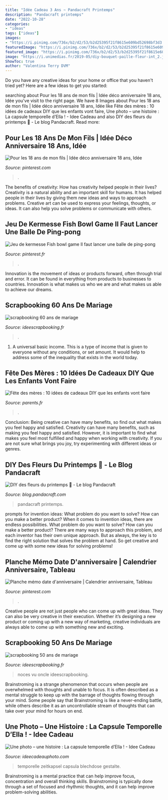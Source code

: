 ```yaml
---
title: "Idée Cadeau 3 Ans ~ Pandacraft Printemps"
description: "Pandacraft printemps"
date: "2022-10-28"
categories:
- "ideas"
tags: ["ideas"]
images:
- "https://i.pinimg.com/736x/b2/d2/53/b2d25395f21f8615e609bd52698bf3d3.jpg"
featuredImage: "https://i.pinimg.com/736x/b2/d2/53/b2d25395f21f8615e609bd52698bf3d3.jpg"
featured_image: "https://i.pinimg.com/736x/b2/d2/53/b2d25395f21f8615e609bd52698bf3d3.jpg"
image: "https://i.unimedias.fr/2019-05/diy-bouquet-paille-fleur-int_2.jpg?auto=format%2Ccompress&amp;crop=faces&amp;cs=tinysrgb&amp;fit=max&amp;h=453&amp;w=806"
ShowToc: true
author: "Valentina Terry DVM"
---
```



Do you have any creative ideas for your home or office that you haven't tried yet? Here are a few ideas to get you started: 

	

		
searching about Pour les 18 ans de mon fils | Idée déco anniversaire 18 ans, Idée you've visit to the right page. We have 8 Images about Pour les 18 ans de mon fils | Idée déco anniversaire 18 ans, Idée like Fête des mères : 10 idées de cadeaux DIY que les enfants vont faire, Une photo – une histoire : La capsule temporelle d’Ella ! - Idee Cadeau and also DIY des fleurs du printemps 🌸 - Le blog Pandacraft. Read more:
		
    
## Pour Les 18 Ans De Mon Fils | Idée Déco Anniversaire 18 Ans, Idée

<img loading=lazy src="https://i.pinimg.com/736x/f9/28/9e/f9289e8de0ddd35a7f77dbb126215eb2.jpg" onerror="this.onerror=null;this.src='https://tse4.mm.bing.net/th?id=OIP.acYDBtNrNkw-8LYk7WbkVwHaNK&amp;pid=15.1';" alt="Pour les 18 ans de mon fils | Idée déco anniversaire 18 ans, Idée">

_Source: pinterest.com_

>. 

	

The benefits of creativity: How has creativity helped people in their lives?
Creativity is a natural ability and an important skill for humans. It has helped people in their lives by giving them new ideas and ways to approach problems. Creative art can be used to express your feelings, thoughts, or ideas. It can also help you solve problems or communicate with others.

    
## Jeu De Kermesse Fish Bowl Game Il Faut Lancer Une Balle De Ping-pong

<img loading=lazy src="https://i.pinimg.com/736x/b2/d2/53/b2d25395f21f8615e609bd52698bf3d3.jpg" onerror="this.onerror=null;this.src='https://tse3.mm.bing.net/th?id=OIP.FcUZNCDOXPrsv_kLyld_4AHaNK&amp;pid=15.1';" alt="Jeu de kermesse Fish bowl game Il faut lancer une balle de ping-pong">

_Source: pinterest.fr_

>. 

	

Innovation is the movement of ideas or products forward, often through trial and error. It can be found in everything from products to businesses to countries. Innovation is what makes us who we are and what makes us able to achieve our dreams.

    
## Scrapbooking 60 Ans De Mariage

<img loading=lazy src="http://www.ideescrapbooking.fr/images/scrapbooking-60-ans-de-mariage_6.jpg" onerror="this.onerror=null;this.src='https://tse1.mm.bing.net/th?id=OIP.JrXhxtHNl1Puf_1c5Au-7QHaKI&amp;pid=15.1';" alt="scrapbooking 60 ans de mariage">

_Source: ideescrapbooking.fr_

>. 

	

1. A universal basic income. This is a type of income that is given to everyone without any conditions, or set amount. It would help to address some of the inequality that exists in the world today.

    
## Fête Des Mères : 10 Idées De Cadeaux DIY Que Les Enfants Vont Faire

<img loading=lazy src="https://i.unimedias.fr/2019-05/diy-bouquet-paille-fleur-int_2.jpg?auto=format%2Ccompress&amp;crop=faces&amp;cs=tinysrgb&amp;fit=max&amp;h=453&amp;w=806" onerror="this.onerror=null;this.src='https://tse1.mm.bing.net/th?id=OIP.fB0lwyfCPSMZ1fZLxRKaGgAAAA&amp;pid=15.1';" alt="Fête des mères : 10 idées de cadeaux DIY que les enfants vont faire">

_Source: parents.fr_

>. 

	

Conclusion: Being creative can have many benefits, so find out what makes you feel happy and satisfied.
Creativity can have many benefits, such as making you feel happy and satisfied. However, it is important to find what makes you feel most fulfilled and happy when working with creativity. If you are not sure what brings you joy, try experimenting with different ideas or genres.

    
## DIY Des Fleurs Du Printemps 🌸 - Le Blog Pandacraft

<img loading=lazy src="https://blog.pandacraft.com/wp-content/uploads/2020/04/Visuels_FleurPrintemps-02.png" onerror="this.onerror=null;this.src='https://tse1.mm.bing.net/th?id=OIP.5TPJfOxM_25iLQG_aQAl4AHaDt&amp;pid=15.1';" alt="DIY des fleurs du printemps 🌸 - Le blog Pandacraft">

_Source: blog.pandacraft.com_

>pandacraft printemps. 

	

prompts for invention ideas: What problem do you want to solve? How can you make a better product?
When it comes to invention ideas, there are endless possibilities. What problem do you want to solve? How can you make a better product? There are many ways to approach this problem, and each inventor has their own unique approach. But as always, the key is to find the right solution that solves the problem at hand. So get creative and come up with some new ideas for solving problems!

    
## Planche Mémo Date D&#039;anniversaire | Calendrier Anniversaire, Tableau

<img loading=lazy src="https://i.pinimg.com/736x/13/d8/7b/13d87bc4219a07d2d33342302500ca8f.jpg" onerror="this.onerror=null;this.src='https://tse4.mm.bing.net/th?id=OIP.kzmOYJ8H_M2ens7CCMElnAHaPC&amp;pid=15.1';" alt="Planche mémo date d&#039;anniversaire | Calendrier anniversaire, Tableau">

_Source: pinterest.com_

>. 

	

Creative people are not just people who can come up with great ideas. They can also be very creative in their execution. Whether it’s designing a new product or coming up with a new way of marketing, creative individuals are always able to come up with something new and exciting.

    
## Scrapbooking 50 Ans De Mariage

<img loading=lazy src="http://www.ideescrapbooking.fr/images/scrapbooking-50-ans-de-mariage_5.jpg" onerror="this.onerror=null;this.src='https://tse3.mm.bing.net/th?id=OIP.2iEvCmat0nnXa2Vploe8CwHaJ4&amp;pid=15.1';" alt="scrapbooking 50 ans de mariage">

_Source: ideescrapbooking.fr_

>noces vu oncle ideescrapbooking. 

	

Brainstroming is a strange phenomenon that occurs when people are overwhelmed with thoughts and unable to focus. It is often described as a mental struggle to keep up with the barrage of thoughts flowing through your mind. Some people say that Brainstroming is like a never-ending battle, while others describe it as an uncontrollable stream of thoughts that can take over your mind for hours on end.

    
## Une Photo – Une Histoire : La Capsule Temporelle D’Ella ! - Idee Cadeau

<img loading=lazy src="https://www.ideecadeauphoto.com/blog/wp-content/uploads/2012/09/capsule-temporelle-noeud.jpg" onerror="this.onerror=null;this.src='https://tse4.mm.bing.net/th?id=OIP.SbiO-R5A34G9HVJd37b-JQHaHa&amp;pid=15.1';" alt="Une photo – une histoire : La capsule temporelle d’Ella ! - Idee Cadeau">

_Source: ideecadeauphoto.com_

>temporelle zeitkapsel capsula blechdose gestalte. 

	

Brainstroming is a mental practice that can help improve focus, concentration and overall thinking skills. Brainstroming is typically done through a set of focused and rhythmic thoughts, and it can help improve problem-solving abilities.

